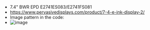* 7.4" BWR EPD E2741ES083/E2741FS081
* https://www.pervasivedisplays.com/product/7-4-e-ink-display-2/
* Image pattern in the code:
* ![image](https://github.com/Hardy-PDi/ePaper_PervasiveDisplays/blob/master/7.41_BWR/7.4_BWR.bmp)
